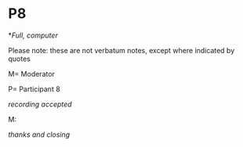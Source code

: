 # P8
**Full, computer*

Please note: these are not verbatum notes, except where indicated by quotes

M= Moderator

P= Participant 8


_recording accepted_

M: 

_thanks and closing_






